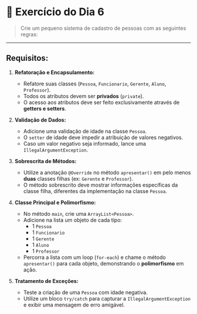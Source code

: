 # 📝 Exercício do Dia 6

> Crie um pequeno sistema de cadastro de pessoas com as seguintes regras:

---

## Requisitos:

1.  **Refatoração e Encapsulamento:**
    *   Refatore suas classes (`Pessoa`, `Funcionario`, `Gerente`, `Aluno`, `Professor`).
    *   Todos os atributos devem ser **privados** (`private`).
    *   O acesso aos atributos deve ser feito exclusivamente através de **getters e setters**.

2.  **Validação de Dados:**
    *   Adicione uma validação de idade na classe `Pessoa`.
    *   O `setter` de idade deve impedir a atribuição de valores negativos.
    *   Caso um valor negativo seja informado, lance uma `IllegalArgumentException`.

3.  **Sobrescrita de Métodos:**
    *   Utilize a anotação `@Override` no método `apresentar()` em pelo menos **duas** classes filhas (ex: `Gerente` e `Professor`).
    *   O método sobrescrito deve mostrar informações específicas da classe filha, diferentes da implementação na classe `Pessoa`.

4.  **Classe Principal e Polimorfismo:**
    *   No método `main`, crie uma `ArrayList<Pessoa>`.
    *   Adicione na lista um objeto de cada tipo:
        *   1 `Pessoa`
        *   1 `Funcionario`
        *   1 `Gerente`
        *   1 `Aluno`
        *   1 `Professor`
    *   Percorra a lista com um loop (`for-each`) e chame o método `apresentar()` para cada objeto, demonstrando o **polimorfismo** em ação.

5.  **Tratamento de Exceções:**
    *   Teste a criação de uma `Pessoa` com idade negativa.
    *   Utilize um bloco `try/catch` para capturar a `IllegalArgumentException` e exibir uma mensagem de erro amigável.